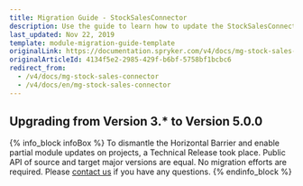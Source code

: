```yaml
---
title: Migration Guide - StockSalesConnector
description: Use the guide to learn how to update the StockSalesConnector module.
last_updated: Nov 22, 2019
template: module-migration-guide-template
originalLink: https://documentation.spryker.com/v4/docs/mg-stock-sales-connector
originalArticleId: 4134f5e2-2985-429f-b6bf-5758bf1bcbc6
redirect_from:
  - /v4/docs/mg-stock-sales-connector
  - /v4/docs/en/mg-stock-sales-connector
---
```


## Upgrading from Version 3.* to Version 5.0.0

{% info_block infoBox %}
To dismantle the Horizontal Barrier and enable partial module updates on projects, a Technical Release took place. Public API of source and target major versions are equal. No migration efforts are required. Please [contact us](https://spryker.com/en/support/) if you have any questions.
{% endinfo_block %}
